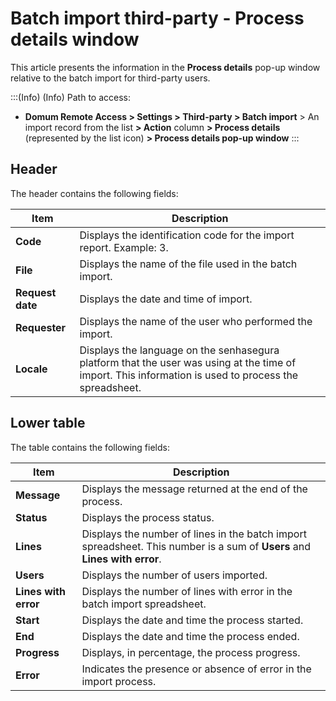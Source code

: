 # Batch import third-party - Process details window

This article presents the information in the **Process details** pop-up window relative to the batch import for third-party users.

:::(Info) (Info)
Path to access: 

* **Domum Remote Access > Settings > Third-party > Batch import** > An import record from the list **> Action** column **> Process details** (represented by the list icon) **> Process details pop-up window**
:::

## Header
The header contains the following fields:


| Item | Description |
| --- | --- |
| **Code** | Displays the identification code for the import report. Example: 3. |
| **File** | Displays the name of the file used in the batch import. |
| **Request date** | Displays the date and time of import. |
| **Requester** | Displays the name of the user who performed the import. |
| **Locale** | Displays the language on the senhasegura platform that the user was using at the time of import. This information is used to process the spreadsheet.  |

## Lower table
The table contains the following fields:


| Item | Description |
| --- | --- |
| **Message** | Displays the message returned at the end of the process. |
| **Status** | Displays the process status.  |
| **Lines** | Displays the number of lines in the batch import spreadsheet. This number is a sum of **Users** and **Lines with error**. |
| **Users** | Displays the number of users imported.  |
| **Lines with error** | Displays the number of lines with error in the batch import spreadsheet. |
| **Start** | Displays the date and time the process started. |
| **End** | Displays the date and time the process ended. |
| **Progress** | Displays, in percentage, the process progress.  |
| **Error** | Indicates the presence or absence of error in the import process. |


